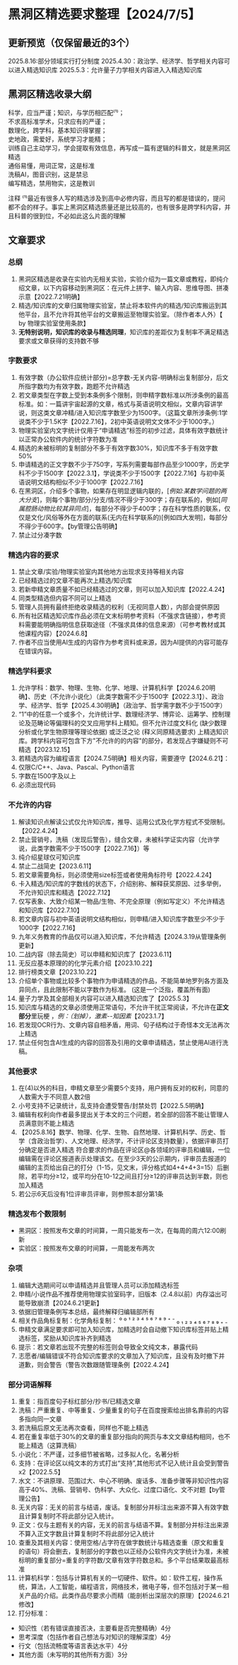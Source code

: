 # 黑洞区精选要求整理【2024/7/5】

## 更新预览（仅保留最近的3个）

2025.8.16:部分领域实行打分制度
2025.4.30：政治学、经济学、哲学相关内容可以进入精选知识库
2025.5.3：允许量子力学相关内容进入入精选知识库

## 黑洞区精选收录大纲
科学，应当严谨；知识，与学历相匹配⁽¹⁾；  
不求高标准学术，只求应有的严谨；  
数理化，跨学科，基本知识得掌握；  
史地政，需爱好，系统学习才能精；  
训练自己主动学习，学会提取有效信息，再写成一篇有逻辑的科普文，就是黑洞区精选  
通俗易懂，用词正常，这是标准  
洗稿AI，图音识别，这是禁忌  
编写精选，禁用物实，这是教训  

注释 ⁽¹⁾最近有很多人写的精选涉及到高中必修内容，而且写的都是错误的，提问都不会的样子。事实上黑洞区精选质量还是比较高的，也有很多是跨学科内容，并且科普的很到位，不必如此这么片面的理解


## 文章要求

### 总纲
1. 黑洞区精选是收录在实验内无相关实验，实验介绍为一篇文章或教程，即纯介绍文章，以下内容移动到黑洞区：在元件上拼字、输入内容、思维导图、拼凑示意【2022.7.21明确】      
2. 精选/知识库的文章归属物理实验室，禁止将本软件内的精选/知识库搬运到其他平台，且不允许将其他平台的文章搬运至物理实验室。（除作者本人外）【 by 物理实验室使用条款】  
3. **无特别说明，知识库的收录与精选同理**，知识库的差距仅为复制率不满足精选要求或文章获得的支持数不够  

### 字数要求
1. 有效字数（办公软件应统计部分)=总字数-无关内容-明确标出复制部分，后文所指字数均为有效字数，跑题不允许精选
2. 若文章类型在字数上受到本条例多个限制，则申精字数标准以所涉条例的最高标准。如：一篇讲宇宙起源的文章，格式与英语说明文相似，文章内容讲学说，则这类文章冲精/进入知识库字数至少为1500字。（这篇文章所涉条例:1学说类不少于1.5K字【2022.7.16】，2初中英语说明文文体不少于1000字。）
3. 物理实验室内文字统计仅用于“申请精选”标签的初步过滤，具体有效字数统计以正常办公软件内的统计字符数为准
4. 精选的未被标明的复制部分不多于有效字数30%，知识库不多于有效字数50%
5. 申请精选的正文字数不少于750字，写系列需要每部作品至少1000字，历史学科不少于1500字【2022.3.1】，学说类不少于1500字【2022.7.16】与初中英语说明文结构相似不少于1000字【2022.7.16】
6. 在黑洞区，介绍多个事物，如果存在明显逻辑内联的，[*例如:某数学问题的两大分支*]，则每个事物/部分/分支/情况不得少于300字；存在联系的，例如[*同属腔肠动物比较其异同点*]，每部分不得少于400字；存在科学性质的联系，仅仅是文化/风俗等外在方面的联系(无内在科学联系的)[例如四大发明]，每部分不得少于600字。【by管理公告明确】
7. 禁止过分凑字数

### 精选内容的要求
1. 禁止文章/实验/物理实验室内其他地方出现求支持等相关内容
2. 已经精选过的文章不能再次上精选/知识库
3. 若新申精文章质量不如已经精选过的文章，则可以加入知识库【2022.4.24】
4. 同类型精选但内容不同可以上精选
5. 管理人员拥有最终拒绝收录精选的权利（无视同意人数），内部会提供原因
6. 所有社区精选知识库作品必须在文末标明参考资料（不强求含链接），参考资料需要能明确指明信息获取途径（不强求具体的信息来源）（可参考教材或其他课程内容）【2024.6.8】
7. 作者不应当使用AI生成的内容作为参考资料或来源，因为AI提供的内容可能存在错误内容。

### 精选学科要求
1. 允许学科：数学、物理、生物、化学、地理、计算机科学【2024.6.20明确】、历史（不允许小说化）（此类字数需不少于1500字【2022.3.1】）、政治学、经济学、哲学【2025.4.30明确】（政治学、哲学需字数不少于1500字）
2. “1”中的任意一个或多个，允许统计学、数理经济学、博弈论、运筹学、控制理论及范畴论等偏理科的交叉应用学科上精知。但不允许过度文科化 (缺少数理分析或化学生物原理等理论依据) 或泛泛之论 (释义同原精选要求) 上精选知识库。跨学科内容可包含下方"不允许的的内容"的部分，若发现占字嫌疑则不可精选【2023.12.15】
3. 若精选内容为编程语言【2024.7.5明确】相关内容，需要遵守【2024.6.21】：
  1. 仅限C/C++、Java、Pascal、Python语言
  2. 字数在1500字及以上
  3. 必须出现代码


### 不允许的内容
1. 解读知识点解读公式仅允许知识库，推导、运用公式及化学方程式不受限制。【2022.4.24】
2. 禁止营销号，洗稿（发现后警告），缝合文章，未被科学证实内容（允许学说，此类字数需不少于1500字【2022.7.16】）等
3. 纯介绍星球仅可知识库
4. 禁止二战简史【2023.6.11】
5. 若文章需要角标，则必须使用size标签或者使用角标符号【2022.4.24】
6. 卡入精选/知识库的字数线的状态下，介绍别称、解释获奖原因、过多举例，不允许知识库和精选【2022.7.12】
7. 仅写表象、大致介绍某一物品/生物、不完全原理（例如写定义）不允许精选和知识库【2022.7.10】
8. 若文章内容与初中英语说明文结构相似，则申精/进入知识库字数至少不少于1000字【2022.7.16】
9. 九年义务教育的作品仅可以进入知识库，不允许精选【2024.3.19从管理条例更新】
10. 二战内容（除去简史）可以申精和知识库了【2023.6.11】
11. 无反应基本原理的的化学元素介绍【2023.10.22】
12. 排行榜类文章【2023.10.22】
13. 介绍单个事物或比较多个事物作为申请精选的作品，不能简单地罗列各方面及异同点，且此限制不能以字数作为标准。 (这是一个泛指，覆盖所有面)
14. 量子力学及其全部相关内容可以进入精选知识库了【2025.5.3】
15. 知识库与精选的文章必须使用正常语句，不允许干扰正常阅读，不允许在<b>正文部分</b>里玩梗 ，<i>例：（划掉），激素--知因素</i>【2023.1.7】
16. 若发现OCR行为、文章内容自相矛盾，用词、句子结构过于奇怪本文无法再次上精选
17. 禁止任何包含AI生成的内容的回答及引用的文章申请精选，禁止使用AI进行洗稿。

### 其他要求
1. 在(4)以外的科目，申精文章至少需要5个支持，用户拥有反对的权利，同意的人数需大于不同意人数2倍
2. 小号支持不记录统计，乱支持会遭受警告/封禁处罚【2022.5.5明确】
3. 编辑有权利向作者最多提出关于本文的三个问题，若全部的回答不能让管理人员满意则不能上精选
4. 【2025.8.16】数学、物理、化学、生物、自然地理、计算机科学、历史、哲学（含政治哲学）、人文地理、经济学，不计评论区支持数量），依据评审员打分确定是否进入精选
符合要求的作品在评论区@各领域的评审员和编辑，一位编辑需在评论区报道表示处理该文。在至少3天的公示期内，评审员去报道的编辑的主页给出自己的打分（1-15，见文末，评分格式如4+4+4+3=15）后删除，若平均分≥12，或平均分在10-12之间且打分≥12的评审员达到半数，则也加入精选
5. 若公示6天后没有1位评审员评审，则参照本部分第1条

### 精选发布个数限制
- 黑洞区：按照发布文章的时间算，一周只能发布一次，在每周的周六12:00刷新
- 实验区：按照发布文章的时间算，一周能发布两次

### 杂项
1. 编辑大选期间可以申请精选并且管理人员可以添加精选标签
2. 申精/小说作品不推荐使用物理实验室码字，旧版本（2.4.8以前）内存溢出可能导致崩溃【2024.6.21更新】
3. 依据旧管理条例写本总结，最终解释归编辑部所有
4. 相关作品角标复制：化学角标复制： ⁰ º ¹ ² ³ ⁴ ⁵ ⁶ ⁷ ⁸ ⁹ ⁺ ⁻  ₀ ₁ ₂ ₃ ₄ ₅ ₆ ₇ ₈ ₉ ₊ ₋
5. 申精文章满足要求即可加入知识库，加精选时会自动撤下知识库标签并贴上精选标签，奖励从知识库补齐到精选
6. 提示：若文章若出现不完整的标签则会导致全文纯文本，暴露代码
7. 志愿者/编辑错误不符合知识库要求的文章加入了知识库，且没有及时撤下并道歉，则会警告（警告次数跟随管理条例【2022.4.24】  

### 部分词语解释
1. 重复：指百度句子标红部分/抄书/已精选文章  
2. 洗稿：严重重复、中等重复、少量重复的句子在百度搜索给出排名靠前的内容多指向同一文章
3. 若洗稿后原文无法再次查看，同样也不能上精选
4. 若在重复率低于30%的文章的重复部分指向的网页与本文文章结构相同，也不能上精选（这算洗稿）
5. 小说化：不严谨，过多细节被省略，过多拟人化，名著分析
6.  支持：在评论区以纯文本的方式打出“支持”,其他形式不记入统计且会受到警告x2【2022.5.5】
7. 水文：不讲原理、范围过大、中心不明确、废话多、准备步骤等非知识性内容高于40%、洗稿、营销号、伪科学、大众化、过度口语化、文不对题【by管理公告】
9. 无关内容：无关的前言与结语，废话。复制部分并标注出来源不算入有效字数且计算复制时不将此部分记入统计。
10. 正文：仅与主题有关的内容，无关的前言与结语不算。复制部分并标注出来源不算入正文字数且计算复制时不将此部分记入统计
11. 查重及其相关内容：使用空格/占字符在做字数统计与精选查重（原文和重复的语句）将会删去，复制部分的字数也以正经办公软件内文字统计为准，未被标明的重复部分=重复的字符数/文章有效字符数总和。多个平台结果取最高标准
12. 计算机科学：包括与计算机有关的一切硬件、软件。如：软件工程，操作系统，算法，人工智能，编程语言，网络技术，微电子等，但不包括对于某一相关产品的介绍。此类作品尽要求小而精（能剖析出深层次的原理）【2024.6.21修改】
13. 打分标准：
  - 知识性（若有错误直接否决，主要看是否完整精确）4分
  - 思考深度（包括作者自己想法与对知识的理解深度）4分
  - 行文（包括流畅度等语言表达水平）4分
  - 其他方面（未写明的其他所有方面）3分